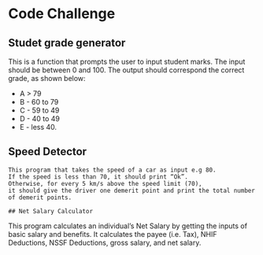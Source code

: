 # Code Challenge

## Studet grade generator
This is a  function that prompts the user to input student marks. 
The input should be between 0 and 100. 
The output should correspond the correct grade, as shown below: 
  - A > 79
  - B - 60 to 79
  - C -  59 to 49
  - D - 40 to 49
  - E - less 40.

  ## Speed Detector
    This program that takes the speed of a car as input e.g 80. 
    If the speed is less than 70, it should print “Ok”. 
    Otherwise, for every 5 km/s above the speed limit (70), 
    it should give the driver one demerit point and print the total number of demerit points.

    ## Net Salary Calculator
   This program calculates an individual’s Net Salary by getting the inputs of basic salary and benefits.
    It calculates the payee (i.e. Tax), NHIF Deductions, NSSF Deductions, gross salary, and net salary. 



